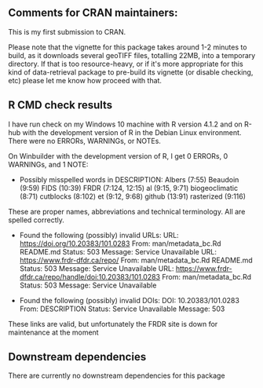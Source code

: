 ## Comments for CRAN maintainers:

This is my first submission to CRAN.

Please note that the vignette for this package takes around 1-2 minutes to build, as it downloads several geoTIFF files, totalling 22MB, into a temporary directory. If that is too resource-heavy, or if it's more appropriate for this kind of data-retrieval package to pre-build its vignette (or disable checking, etc) please let me know how proceed with that.

## R CMD check results

I have run check on my Windows 10 machine with R version 4.1.2 and on R-hub with the development version of R in the Debian Linux environment. There were no ERRORs, WARNINGs, or NOTEs.

On Winbuilder with the development version of R, I get 0 ERRORs, 0 WARNINGs, and 1 NOTE:

* Possibly misspelled words in DESCRIPTION:
  Albers (7:55)
  Beaudoin (9:59)
  FIDS (10:39)
  FRDR (7:124, 12:15)
  al (9:15, 9:71)
  biogeoclimatic (8:71)
  cutblocks (8:102)
  et (9:12, 9:68)
  github (13:91)
  rasterized (9:116)
  
These are proper names, abbreviations and technical terminology. All are spelled correctly.

* Found the following (possibly) invalid URLs:
  URL: https://doi.org/10.20383/101.0283
    From: man/metadata_bc.Rd
          README.md
    Status: 503
    Message: Service Unavailable
  URL: https://www.frdr-dfdr.ca/repo/
    From: man/metadata_bc.Rd
          README.md
    Status: 503
    Message: Service Unavailable
  URL: https://www.frdr-dfdr.ca/repo/handle/doi:10.20383/101.0283
    From: man/metadata_bc.Rd
    Status: 503
    Message: Service Unavailable

* Found the following (possibly) invalid DOIs:
  DOI: 10.20383/101.0283
    From: DESCRIPTION
    Status: Service Unavailable
    Message: 503
    
These links are valid, but unfortunately the FRDR site is down for maintenance at the moment


## Downstream dependencies

There are currently no downstream dependencies for this package
